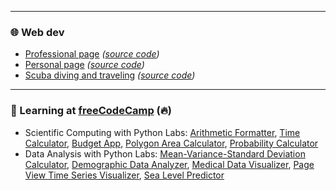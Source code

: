 ----

###  🌐 Web dev
- [Professional page](https://christophe.heubes.com/) *([source code](https://github.com/cheubes/christophe.heubes.com))*
- [Personal page](https://christophe.heubes.org/) *([source code](https://github.com/cheubes/christophe.heubes.org))*
- [Scuba diving and traveling](https://www.samettof.org/) *([source code](https://github.com/skherra/samettof.org))*



----
### 🌱 Learning at [freeCodeCamp](https://www.freecodecamp.org/cheubes) (🔥)
- Scientific Computing with Python Labs: [Arithmetic Formatter](https://github.com/cheubes/boilerplate-arithmetic-formatter), [Time Calculator](https://github.com/cheubes/boilerplate-time-calculator), [Budget App](https://github.com/cheubes/boilerplate-budget-app), [Polygon Area Calculator](https://github.com/cheubes/boilerplate-polygon-area-calculator), [Probability Calculator](https://github.com/cheubes/boilerplate-probability-calculator)
- Data Analysis with Python Labs: [Mean-Variance-Standard Deviation Calculator](https://github.com/cheubes/boilerplate-mean-variance-standard-deviation-calculator), [Demographic Data Analyzer](https://github.com/cheubes/boilerplate-demographic-data-analyzer), [Medical Data Visualizer](https://github.com/cheubes/boilerplate-medical-data-visualizer), [Page View Time Series Visualizer](https://github.com/cheubes/boilerplate-page-view-time-series-visualizer), [Sea Level Predictor](https://github.com/cheubes/boilerplate-sea-level-predictor)
